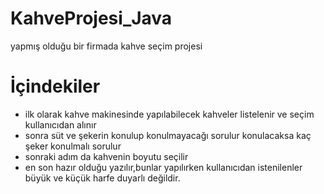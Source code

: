 # KahveProjesi_Java
yapmış olduğu bir firmada kahve seçim projesi
# İçindekiler
- ilk olarak kahve makinesinde yapılabilecek kahveler listelenir ve seçim kullanıcıdan alınır
- sonra süt ve şekerin konulup konulmayacağı sorulur konulacaksa kaç şeker konulmalı sorulur
- sonraki adım da kahvenin boyutu seçilir
- en son hazır olduğu yazılır,bunlar yapılırken kullanıcıdan istenilenler büyük ve küçük harfe duyarlı değildir.

